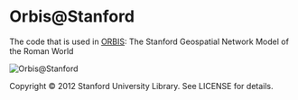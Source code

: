 Orbis@Stanford
==============

The code that is used in [ORBIS](http://orbis.stanford.edu): The Stanford Geospatial Network Model of the Roman World

![Orbis@Stanford](https://github.com/emeeks/orbis_stanford/raw/master/media/images/atlas275w.png)

Copyright © 2012 Stanford University Library. See LICENSE for details.
